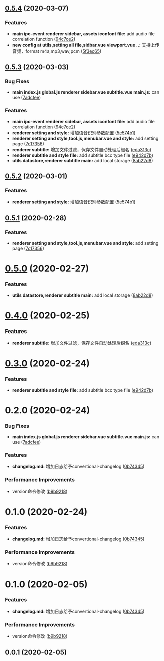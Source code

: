 ## [0.5.4](https://github.com/huskyAreYouScared/subtitle/compare/v0.5.2...v0.5.4) (2020-03-07)


### Features

* **main ipc-event renderer sidebar, assets iconfont file:** add audio file correlation function ([94c7ce2](https://github.com/huskyAreYouScared/subtitle/commit/94c7ce2e605dac447f8620f30535cfcaea51be12))
* **new config at utils,setting all file,sidbar.vue viewport.vue ..:** 支持上传音频，format m4a,mp3,wav,pcm ([5f3ec65](https://github.com/huskyAreYouScared/subtitle/commit/5f3ec650c89fcbb2b3580810b7a67336454169a0))



## [0.5.3](https://github.com/huskyAreYouScared/subtitle/compare/v0.1.0...v0.5.3) (2020-03-03)


### Bug Fixes

* **main index.js global.js renderer sidebar.vue subtitle.vue main.js:** can use ([7adcfee](https://github.com/huskyAreYouScared/subtitle/commit/7adcfeef542b9dc7f4bcc5d0c6d3ebf5165e902d))


### Features

* **main ipc-event renderer sidebar, assets iconfont file:** add audio file correlation function ([94c7ce2](https://github.com/huskyAreYouScared/subtitle/commit/94c7ce2e605dac447f8620f30535cfcaea51be12))
* **renderer setting and style:** 增加语音识别参数配置 ([5e574b1](https://github.com/huskyAreYouScared/subtitle/commit/5e574b163287b04a4b3509d2132a1fae4efbadea))
* **renderer setting and style,tool.js,menubar.vue and style:** add setting page ([7c17356](https://github.com/huskyAreYouScared/subtitle/commit/7c173565fa3b6b1e275002bd2388c9001d9c64ad))
* **renderer subtitle:** 增加文件过滤，保存文件自动处理后缀名 ([eda313c](https://github.com/huskyAreYouScared/subtitle/commit/eda313c400953dc88ad89c3c38f3d5dfe9546449))
* **renderer subtitle and style file:** add subtitle bcc type file ([e942d7b](https://github.com/huskyAreYouScared/subtitle/commit/e942d7bdd3764008d9cef6045eb01f5da6bfae61))
* **utils datastore,renderer subtitle main:** add local storage ([8ab22d8](https://github.com/huskyAreYouScared/subtitle/commit/8ab22d80330f4fc2bc18ca4d3390d909c10ad489))



## [0.5.2](https://github.com/huskyAreYouScared/subtitle/compare/v0.5.1...v0.5.2) (2020-03-01)


### Features

* **renderer setting and style:** 增加语音识别参数配置 ([5e574b1](https://github.com/huskyAreYouScared/subtitle/commit/5e574b163287b04a4b3509d2132a1fae4efbadea))



## [0.5.1](https://github.com/huskyAreYouScared/subtitle/compare/v0.5.0...v0.5.1) (2020-02-28)


### Features

* **renderer setting and style,tool.js,menubar.vue and style:** add setting page ([7c17356](https://github.com/huskyAreYouScared/subtitle/commit/7c173565fa3b6b1e275002bd2388c9001d9c64ad))



# [0.5.0](https://github.com/huskyAreYouScared/subtitle/compare/v0.4.0...v0.5.0) (2020-02-27)


### Features

* **utils datastore,renderer subtitle main:** add local storage ([8ab22d8](https://github.com/huskyAreYouScared/subtitle/commit/8ab22d80330f4fc2bc18ca4d3390d909c10ad489))



# [0.4.0](https://github.com/huskyAreYouScared/subtitle/compare/v0.3.0...v0.4.0) (2020-02-25)


### Features

* **renderer subtitle:** 增加文件过滤，保存文件自动处理后缀名 ([eda313c](https://github.com/huskyAreYouScared/subtitle/commit/eda313c400953dc88ad89c3c38f3d5dfe9546449))



# [0.3.0](https://github.com/huskyAreYouScared/subtitle/compare/v0.2.0...v0.3.0) (2020-02-24)


### Features

* **renderer subtitle and style file:** add subtitle bcc type file ([e942d7b](https://github.com/huskyAreYouScared/subtitle/commit/e942d7bdd3764008d9cef6045eb01f5da6bfae61))



# 0.2.0 (2020-02-24)


### Bug Fixes

* **main index.js global.js renderer sidebar.vue subtitle.vue main.js:** can use ([7adcfee](https://github.com/huskyAreYouScared/subtitle/commit/7adcfeef542b9dc7f4bcc5d0c6d3ebf5165e902d))


### Features

* **changelog.md:** 增加日志给予convertional-changelog ([0b74345](https://github.com/huskyAreYouScared/subtitle/commit/0b74345450d73194cc9f3a0203e7fc72722e4f1b))


### Performance Improvements

* version命令修改 ([b9b9218](https://github.com/huskyAreYouScared/subtitle/commit/b9b9218bdfe167b86d7fba3808306926a44c7a90))



# 0.1.0 (2020-02-24)


### Features

* **changelog.md:** 增加日志给予convertional-changelog ([0b74345](https://github.com/huskyAreYouScared/subtitle/commit/0b74345450d73194cc9f3a0203e7fc72722e4f1b))


### Performance Improvements

* version命令修改 ([b9b9218](https://github.com/huskyAreYouScared/subtitle/commit/b9b9218bdfe167b86d7fba3808306926a44c7a90))



# 0.1.0 (2020-02-05)


### Features

* **changelog.md:** 增加日志给予convertional-changelog ([0b74345](https://github.com/huskyAreYouScared/subtitle/commit/0b74345450d73194cc9f3a0203e7fc72722e4f1b))


### Performance Improvements

* version命令修改 ([b9b9218](https://github.com/huskyAreYouScared/subtitle/commit/b9b9218bdfe167b86d7fba3808306926a44c7a90))



## 0.0.1 (2020-02-05)



